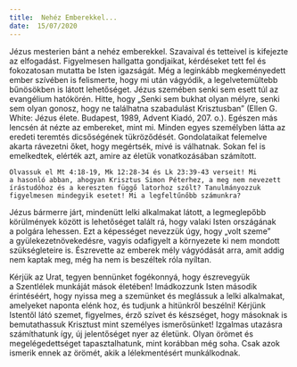 ```yaml
---
title:  Nehéz Emberekkel...
date:  15/07/2020
---
```


Jézus mesterien bánt a nehéz emberekkel. Szavaival és tetteivel is kifejezte az elfogadást. Figyelmesen hallgatta gondjaikat, kérdéseket tett fel és fokozatosan mutatta be Isten igazságát. Még a leginkább megkeményedett ember szívében is felismerte, hogy mi után vágyódik, a legelvetemültebb bűnösökben is látott lehetőséget. Jézus szemében senki sem esett túl az evangélium hatókörén. Hitte, hogy „Senki sem bukhat olyan mélyre, senki sem olyan gonosz, hogy ne találhatna szabadulást Krisztusban” (Ellen G. White: Jézus élete. Budapest, 1989, Advent Kiadó, 207. o.). Egészen más lencsén át nézte az embereket, mint mi. Minden egyes személyben látta az eredeti teremtés dicsőségének tükröződését. Gondolataikat felemelve akarta rávezetni őket, hogy megértsék, mivé is válhatnak. Sokan fel is emelkedtek, elérték azt, amire az életük vonatkozásában számított.

`Olvassuk el Mt 4:18-19, Mk 12:28-34 és Lk 23:39-43 verseit! Mi a hasonló abban, ahogyan Krisztus Simon Péterhez, a meg nem nevezett írástudóhoz és a kereszten függő latorhoz szólt? Tanulmányozzuk figyelmesen mindegyik esetet! Mi a legfeltűnőbb számunkra?`

Jézus bármerre járt, mindenütt lelki alkalmakat látott, a legmeglepőbb körülmények között is lehetőséget talált rá, hogy valaki Isten országának a polgára lehessen. Ezt a képességet nevezzük úgy, hogy „volt szeme” a gyülekezetnövekedésre, vagyis odafigyelt a környezete ki nem mondott szükségleteire is. Észrevette az emberek mély vágyódását arra, amit addig nem kaptak meg, még ha nem is beszéltek róla nyíltan.

Kérjük az Urat, tegyen bennünket fogékonnyá, hogy észrevegyük a Szentlélek munkáját mások életében! Imádkozzunk Isten második érintéséért, hogy nyissa meg a szemünket és meglássuk a lelki alkalmakat, amelyeket naponta elénk hoz, és tudjunk a hitünkről beszélni! Kérjünk Istentől látó szemet, figyelmes, érző szívet és készséget, hogy másoknak is bemutathassuk Krisztust mint személyes ismerősünket! Izgalmas utazásra számíthatunk így, új jelentőséget nyer az életünk. Olyan örömet és megelégedettséget tapasztalhatunk, mint korábban még soha. Csak azok ismerik ennek az örömét, akik a lélekmentésért munkálkodnak.